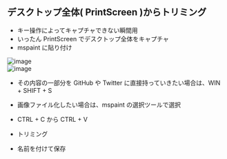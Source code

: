## デスクトップ全体( PrintScreen )からトリミング
- キー操作によってキャプチャできない瞬間用
- いったん PrintScreen でデスクトップ全体をキャプチャ
- mspaint に貼り付け

![image](https://user-images.githubusercontent.com/1501327/144362937-569e7923-c60b-449f-a8d0-209a3f82ebb7.png)\
![image](https://user-images.githubusercontent.com/1501327/144363249-a6b4e7c8-2339-43d4-a4c3-f1fef8c1a86e.png)


- その内容の一部分を GitHub や Twitter に直接持っていきたい場合は、WIN + SHIFT + S

- 画像ファイル化したい場合は、mspaint の選択ツールで選択
- CTRL + C から CTRL + V
- トリミング
- 名前を付けて保存
